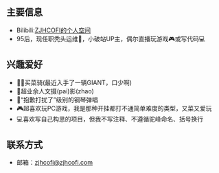 ## 主要信息
- Bilibili:[ZJHCOFI的个人空间](https://space.bilibili.com/9704701)
- 95后，现任职秃头运维🐶，小破站UP主，偶尔直播玩游戏🎮或写代码💻
## 兴趣爱好
- 🚴🏼买菜骑(最近入手了一辆GIANT，口少啊)
- 📸超业余人文摄(pai)影(zhao)
- 🎹“抱歉打扰了”级别的钢琴弹唱
- 🎮超喜欢玩PC游戏，我是那种开挂都打不通简单难度的类型，又菜又爱玩
- 💻喜欢写自己构思的项目，但我不写注释、不遵循驼峰命名、括号换行
## 联系方式
- 邮箱：[zjhcofi@zjhcofi.com](mailto:zjhcofi@zjhcofi.com)
